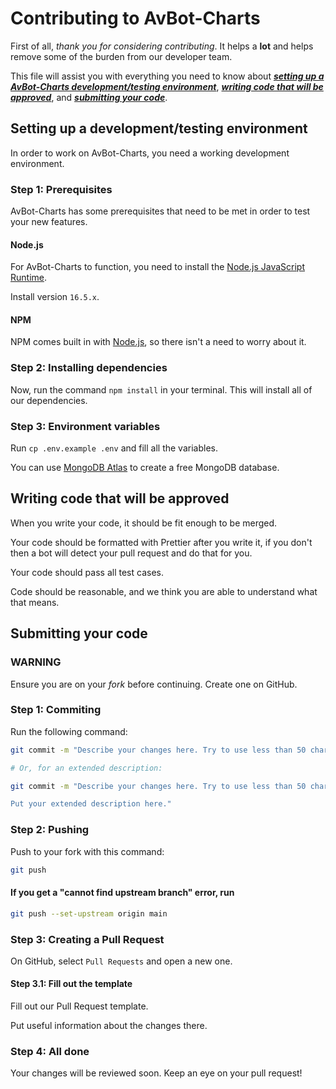 # Contributing to AvBot-Charts

First of all, _thank you for considering contributing_. It helps a **lot** and
helps remove some of the burden from our developer team.

This file will assist you with everything you need to know about
[**_setting up a AvBot-Charts development/testing environment_**](#setting-up-a-developmenttesting-environment),
[**_writing code that will be approved_**](#writing-code-that-will-be-approved),
and [**_submitting your code_**](#submitting-your-code).

## Setting up a development/testing environment

In order to work on AvBot-Charts, you need a working development environment.

### Step 1: Prerequisites

AvBot-Charts has some prerequisites that need to be met in order to test your new
features.

#### Node.js

For AvBot-Charts to function, you need to install the
[Node.js JavaScript Runtime](https://nodejs.org/).

Install version `16.5.x`.

#### NPM

NPM comes built in with [Node.js](#nodejs), so there isn't a need to worry about
it.

### Step 2: Installing dependencies

Now, run the command `npm install` in your terminal. This will install all of
our dependencies.

### Step 3: Environment variables

Run `cp .env.example .env` and fill all the variables.

You can use [MongoDB Atlas](https://cloud.mongodb.com/) to create a free MongoDB database.

## Writing code that will be approved

When you write your code, it should be fit enough to be merged.

Your code should be formatted with Prettier after you write it, if you don't
then a bot will detect your pull request and do that for you.

Your code should pass all test cases.

Code should be reasonable, and we think you are able to understand what that
means.

## Submitting your code

### WARNING

Ensure you are on your _fork_ before continuing. Create one on GitHub.

### Step 1: Commiting

Run the following command:

```bash
git commit -m "Describe your changes here. Try to use less than 50 characters."

# Or, for an extended description:

git commit -m "Describe your changes here. Try to use less than 50 characters.

Put your extended description here."
```

### Step 2: Pushing

Push to your fork with this command:

```bash
git push
```

#### If you get a "cannot find upstream branch" error, run

```bash
git push --set-upstream origin main
```

### Step 3: Creating a Pull Request

On GitHub, select `Pull Requests` and open a new one.

#### Step 3.1: Fill out the template

Fill out our Pull Request template.

Put useful information about the changes there.

### Step 4: All done

Your changes will be reviewed soon. Keep an eye on your pull request!
